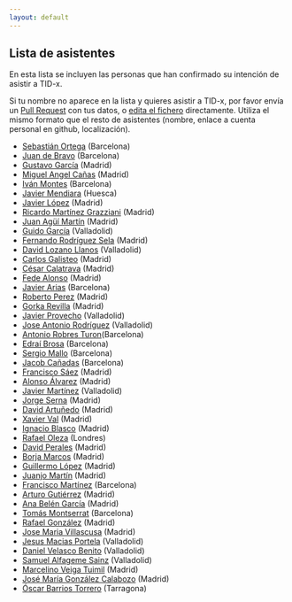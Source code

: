 ```yaml
---
layout: default
---
```


## Lista de asistentes

En esta lista se incluyen las personas que han confirmado su intención de
asistir a TID-x.

Si tu nombre no aparece en la lista y quieres asistir a TID-x, por favor
envía un [Pull Request](https://github.com/tid-x/tid-x/pulls)
con tus datos, o [edita el
fichero](https://github.com/tid-x/tid-x/edit/master/asistentes.md) directamente. Utiliza
el mismo formato que el resto de asistentes (nombre, enlace a cuenta personal en github,
localización).

- [Sebastián Ortega](https://github.com/sortega) (Barcelona)
- [Juan de Bravo](https://github.com/juandebravo) (Barcelona)
- [Gustavo García](https://github.com/ggarber) (Madrid)
- [Miguel Angel Cañas](https://github.com/macvaz) (Madrid)
- [Iván Montes](https://github.com/drslump) (Barcelona)
- [Javier Mendiara](https://github.com/jmendiara) (Huesca)
- [Javier López](https://github.com/jalopez) (Madrid)
- [Ricardo Martínez Grazziani](https://github.com/reimago) (Madrid)
- [Juan Agüí Martín](https://github.com/jagui) (Madrid)
- [Guido García](https://github.com/palmerabollo) (Valladolid)
- [Fernando Rodríguez Sela](https://github.com/frsela) (Madrid)
- [David Lozano Llanos](https://github.com/dlozlla) (Valladolid)
- [Carlos Galisteo](https://github.com/cgalisteo) (Madrid)
- [César Calatrava](https://github.com/cesarca) (Madrid)
- [Fede Alonso](https://github.com/FedeAlonso) (Madrid)
- [Javier Arias](https://github.com/javierarilos) (Barcelona)
- [Roberto Perez](https://github.com/robjperez) (Madrid)
- [Gorka Revilla](https://github.com/gorkarevilla) (Madrid)
- [Javier Provecho](https://github.com/javierprovecho) (Valladolid)
- [Jose Antonio Rodríguez](https://github.com/JoseAntonioRodriguez) (Valladolid)
- [Antonio Robres Turon](https://github.com/twiindan)(Barcelona)
- [Edraí Brosa](https://github.com/edrabc) (Barcelona)
- [Sergio Mallo](https://github.com/smallo) (Barcelona)
- [Jacob Cañadas](https://github.com/jacobcr) (Barcelona)
- [Francisco Sáez](https://www.linkedin.com/in/franciscosaezarance/) (Madrid)
- [Alonso Álvarez](https://www.linkedin.com/in/alalga/) (Madrid)
- [Javier Martínez](https://www.linkedin.com/in/javiermartinezalvarez/) (Valladolid)
- [Jorge Serna](https://www.linkedin.com/in/jserna/) (Madrid)
- [David Artuñedo](https://www.linkedin.com/in/david-artu%C3%B1edo-84620a6/) (Madrid)
- [Xavier Val](https://github.com/XavierVal) (Madrid)
- [Ignacio Blasco](https://github.com/elnopintan) (Madrid)
- [Rafael Oleza](http://github.com/rafeca) (Londres)
- [David Perales](https://github.com/dperales) (Madrid) 
- [Borja Marcos](https://es.linkedin.com/in/borjamarcos) (Madrid)
- [Guillermo López](https://github.com/willyaranda) (Madrid)
- [Juanjo Martín](https://github.com/jjmr) (Madrid)
- [Francisco Martínez](https://github.com/franmrl) (Barcelona)
- [Arturo Gutiérrez](https://github.com/arturogutierrez) (Madrid)
- [Ana Belén García](https://github.com/anabelengp) (Madrid)
- [Tomás Montserrat](https://github.com/tomas-mm) (Barcelona)
- [Rafael González](https://github.com/astrorafael) (Madrid)
- [Jose Maria Villascusa](https://github.com/jason-vp) (Madrid)
- [Jesus Macias Portela](https://github.com/jmaciasportela) (Valladolid)
- [Daniel Velasco Benito](https://github.com/dvelben) (Valladolid)
- [Samuel Alfageme Sainz](https://github.com/samualfageme) (Valladolid)
- [Marcelino Veiga Tuimil](https://github.com/sonmarce) (Madrid)
- [José María González Calabozo](https://github.com/calabozo) (Madrid)
- [Óscar Barrios Torrero](https://github.com/srbarrios) (Tarragona)
